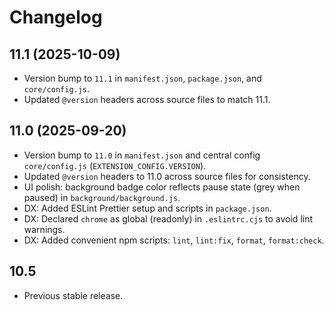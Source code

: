 # Changelog

## 11.1 (2025-10-09)

- Version bump to `11.1` in `manifest.json`, `package.json`, and `core/config.js`.
- Updated `@version` headers across source files to match 11.1.

## 11.0 (2025-09-20)

- Version bump to `11.0` in `manifest.json` and central config `core/config.js` (`EXTENSION_CONFIG.VERSION`).
- Updated `@version` headers to 11.0 across source files for consistency.
- UI polish: background badge color reflects pause state (grey when paused) in `background/background.js`.
- DX: Added ESLint Prettier setup and scripts in `package.json`.
- DX: Declared `chrome` as global (readonly) in `.eslintrc.cjs` to avoid lint warnings.
- DX: Added convenient npm scripts: `lint`, `lint:fix`, `format`, `format:check`.

## 10.5

- Previous stable release.
